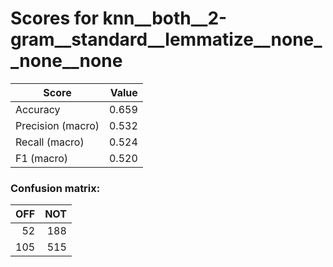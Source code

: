 # Scores for knn__both__2-gram__standard__lemmatize__none__none__none
|      Score      |Value|
|-----------------|----:|
|Accuracy         |0.659|
|Precision (macro)|0.532|
|Recall (macro)   |0.524|
|F1 (macro)       |0.520|

### Confusion matrix:
|OFF|NOT|
|--:|--:|
| 52|188|
|105|515|
